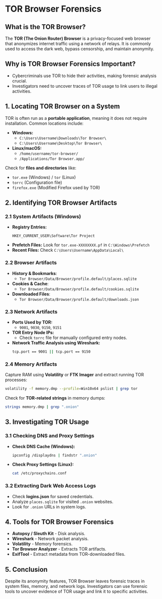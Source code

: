 
# TOR Browser Forensics

## What is the TOR Browser?
The **TOR (The Onion Router) Browser** is a privacy-focused web browser that anonymizes internet traffic using a network of relays. It is commonly used to access the dark web, bypass censorship, and maintain anonymity.

## Why is TOR Browser Forensics Important?
- Cybercriminals use TOR to hide their activities, making forensic analysis crucial.
- Investigators need to uncover traces of TOR usage to link users to illegal activities.

## 1. Locating TOR Browser on a System
TOR is often run as a **portable application**, meaning it does not require installation. Common locations include:
- **Windows:**  
  - `C:\Users\Username\Downloads\Tor Browser\`
  - `C:\Users\Username\Desktop\Tor Browser\`
- **Linux/macOS:**  
  - `/home/username/tor-browser/`
  - `/Applications/Tor Browser.app/`

Check for **files and directories** like:
- `tor.exe` (Windows) / `tor` (Linux)
- `torrc` (Configuration file)
- `firefox.exe` (Modified Firefox used by TOR)

## 2. Identifying TOR Browser Artifacts

### **2.1 System Artifacts (Windows)**
- **Registry Entries:**
  ```plaintext
  HKEY_CURRENT_USER\Software\Tor Project
  ```
- **Prefetch Files:** Look for `tor.exe-XXXXXXXX.pf` in `C:\Windows\Prefetch`
- **Recent Files:** Check `C:\Users\Username\AppData\Local\`

### **2.2 Browser Artifacts**
- **History & Bookmarks**:  
  - `Tor Browser/Data/Browser/profile.default/places.sqlite`
- **Cookies & Cache**:  
  - `Tor Browser/Data/Browser/profile.default/cookies.sqlite`
- **Downloaded Files**:  
  - `Tor Browser/Data/Browser/profile.default/downloads.json`

### **2.3 Network Artifacts**
- **Ports Used by TOR:**  
  - `9001`, `9030`, `9150`, `9151`
- **TOR Entry Node IPs:**  
  - Check `torrc` file for manually configured entry nodes.
- **Network Traffic Analysis using Wireshark:**  
  ```bash
  tcp.port == 9001 || tcp.port == 9150
  ```

### **2.4 Memory Artifacts**
Capture RAM using **Volatility** or **FTK Imager** and extract running TOR processes:
```bash
volatility -f memory.dmp --profile=Win10x64 pslist | grep tor
```
Check for **TOR-related strings** in memory dumps:
```bash
strings memory.dmp | grep ".onion"
```

## 3. Investigating TOR Usage
### **3.1 Checking DNS and Proxy Settings**
- **Check DNS Cache (Windows):**
  ```bash
  ipconfig /displaydns | findstr ".onion"
  ```
- **Check Proxy Settings (Linux):**
  ```bash
  cat /etc/proxychains.conf
  ```

### **3.2 Extracting Dark Web Access Logs**
- Check **logins.json** for saved credentials.
- Analyze `places.sqlite` for visited `.onion` websites.
- Look for `.onion` URLs in system logs.

## 4. Tools for TOR Browser Forensics
- **Autopsy / Sleuth Kit** - Disk analysis.
- **Wireshark** - Network packet analysis.
- **Volatility** - Memory forensics.
- **Tor Browser Analyzer** - Extracts TOR artifacts.
- **ExifTool** - Extract metadata from TOR-downloaded files.

## 5. Conclusion
Despite its anonymity features, TOR Browser leaves forensic traces in system files, memory, and network logs. Investigators can use forensic tools to uncover evidence of TOR usage and link it to specific activities.

```

